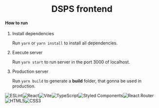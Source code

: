 <h1 align="center">DSPS frontend</h1>

<h4>How to run</h4>

<ol>
  <li> Install dependencies </li>
  <p>Run <code>yarn</code> or <code>yarn install</code> to install all dependencies.</p>
  <li>Execute server</li>
  <p>Run <code>yarn start</code> to run server in the port 3000 of localhost.</p>
  <li> Production server </li>
  <p>Run <code>yarn build</code> to generate a <strong>build</strong> folder, that gonna be used in production.</p>
</ol>

![ESLint](https://img.shields.io/badge/ESLint-4B3263?style=for-the-badge&logo=eslint&logoColor=white)![React](https://img.shields.io/badge/react-%2320232a.svg?style=for-the-badge&logo=react&logoColor=%2361DAFB)![Vite](https://img.shields.io/badge/vite-%23646CFF.svg?style=for-the-badge&logo=vite&logoColor=white)![TypeScript](https://img.shields.io/badge/typescript-%23007ACC.svg?style=for-the-badge&logo=typescript&logoColor=white)![Styled Components](https://img.shields.io/badge/styled--components-DB7093?style=for-the-badge&logo=styled-components&logoColor=white)![React Router](https://img.shields.io/badge/React_Router-CA4245?style=for-the-badge&logo=react-router&logoColor=white)![HTML5](https://img.shields.io/badge/html5-%23E34F26.svg?style=for-the-badge&logo=html5&logoColor=white)![CSS3](https://img.shields.io/badge/css3-%231572B6.svg?style=for-the-badge&logo=css3&logoColor=white)
